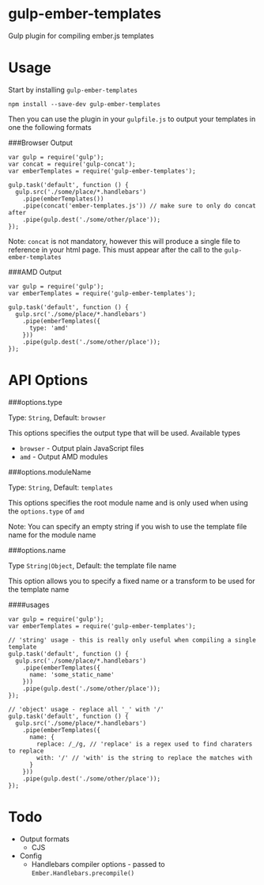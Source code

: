 gulp-ember-templates
====================

Gulp plugin for compiling ember.js templates

Usage
====================
Start by installing ``` gulp-ember-templates ```

```
npm install --save-dev gulp-ember-templates
```

Then you can use the plugin in your ```gulpfile.js``` to output your templates
in one the following formats

###Browser Output

```
var gulp = require('gulp');
var concat = require('gulp-concat');
var emberTemplates = require('gulp-ember-templates');

gulp.task('default', function () {
  gulp.src('./some/place/*.handlebars')
    .pipe(emberTemplates())
    .pipe(concat('ember-templates.js')) // make sure to only do concat after
    .pipe(gulp.dest('./some/other/place'));
});
```

Note: ``` concat ``` is not mandatory, however this will produce a single file
to reference in your html page. This must appear after the call to the 
``` gulp-ember-templates ```

###AMD Output

```
var gulp = require('gulp');
var emberTemplates = require('gulp-ember-templates');

gulp.task('default', function () {
  gulp.src('./some/place/*.handlebars')
    .pipe(emberTemplates({
      type: 'amd'
    }))
    .pipe(gulp.dest('./some/other/place'));
});
```

API Options
====================

###options.type

Type: ``` String ```,
Default: ``` browser ```

This options specifies the output type that will be used. Available types
* ``` browser ``` - Output plain JavaScript files
* ``` amd ``` - Output AMD modules

###options.moduleName

Type: ``` String ```,
Default: ``` templates ```

This options specifies the root module name and is only used
when using the ``` options.type ``` of ``` amd ```

Note: You can specify an empty string if you wish to use the template file name
for the module name

###options.name

Type ``` String|Object ```,
Default: the template file name

This option allows you to specify a fixed name or a transform to be used for 
the template name

####usages

```
var gulp = require('gulp');
var emberTemplates = require('gulp-ember-templates');

// 'string' usage - this is really only useful when compiling a single template
gulp.task('default', function () {
  gulp.src('./some/place/*.handlebars')
    .pipe(emberTemplates({
      name: 'some_static_name'
    }))
    .pipe(gulp.dest('./some/other/place'));
});

// 'object' usage - replace all '_' with '/'
gulp.task('default', function () {
  gulp.src('./some/place/*.handlebars')
    .pipe(emberTemplates({
      name: {
        replace: /_/g, // 'replace' is a regex used to find charaters to replace
        with: '/' // 'with' is the string to replace the matches with
      }
    }))
    .pipe(gulp.dest('./some/other/place'));
});
```

Todo
====================

* Output formats
  * CJS
* Config
  * Handlebars compiler options - passed to ``` Ember.Handlebars.precompile() ```
